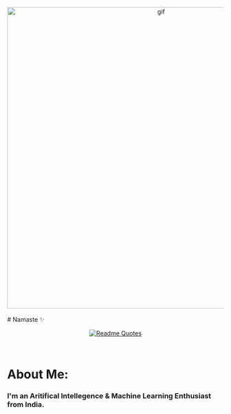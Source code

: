 
<div align="center">
<img hight="300" width="700" alt="gif" align="center" src="https://github.com/itsNishalShah/itsNishalShah/blob/main/assets/top.gif">
</div>
<br>
# Namaste ✨
<br>
<div align="center">

[![Readme Quotes](https://quotes-github-readme.vercel.app/api?type=horizontal&theme=dark)](https://github.com/piyushsuthar/github-readme-quotes)
</div>
<br>

# About Me:

### I'm an Aritifical Intellegence & Machine Learning Enthusiast from India.
